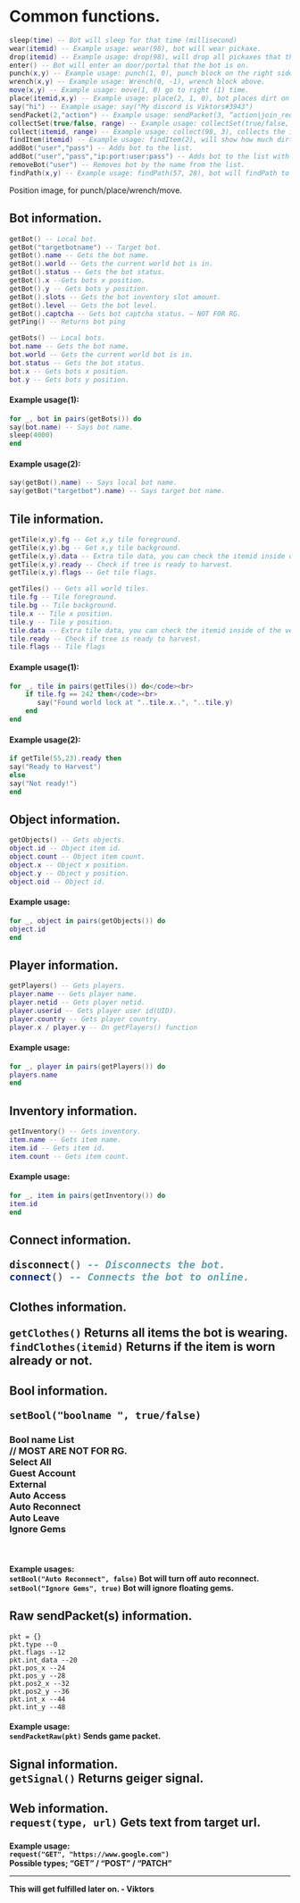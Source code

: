 <h1 class="has-line-data" data-line-start="2" data-line-end="21">Common functions.</h1>
  
```lua
sleep(time) -- Bot will sleep for that time (millisecond)
wear(itemid) -- Example usage: wear(98), bot will wear pickaxe.
drop(itemid) -- Example usage: drop(98), will drop all pickaxes that the bot has.
enter() -- Bot will enter an door/portal that the bot is on.
punch(x,y) -- Example usage: punch(1, 0), punch block on the right side of bot.
wrench(x,y) -- Example usage: Wrench(0, -1), wrench block above.
move(x,y) -- Example usage: move(1, 0) go to right (1) time.
place(itemid,x,y) -- Example usage: place(2, 1, 0), bot places dirt on right side.
say("hi") -- Example usage: say("My discord is Viktors#3943")
sendPacket(2,"action") -- Example usage: sendPacket(3, “action|join_request\nname|” … World … \ninvitedWorld|0").
collectSet(true/false, range) -- Example usage: collectSet(true/false, 3), turns on auto collect.
collect(itemid, range) -- Example usage: collect(98, 3), collects the item in the range.
findItem(itemid) -- Example usage: findItem(2), will show how much dirt bot has.
addBot("user","pass") -- Adds bot to the list.
addBot("user","pass","ip:port:user:pass") -- Adds bot to the list with proxy.
removeBot("user") -- Removes bot by the name from the list.
findPath(x,y) -- Example usage: findPath(57, 28), bot will findPath to (58,29)
```
<p class="has-line-data" data-line-start="22" data-line-end="24">Position image, for punch/place/wrench/move.<br>
<img src="https://cdn.discordapp.com/attachments/1009152912628404266/1120072679651819530/IMG_9451.png" alt=""></p>
<h2 class="has-line-data" data-line-start="25" data-line-end="37">Bot information.</h2>
  
```lua
getBot() -- Local bot.
getBot("targetbotname") -- Target bot.
getBot().name -- Gets the bot name.
getBot().world -- Gets the current world bot is in.
getBot().status -- Gets the bot status.
getBot().x --Gets bots x position.
getBot().y -- Gets bots y position.
getBot().slots -- Gets the bot inventory slot amount.
getBot().level -- Gets the bot level.
getBot().captcha -- Gets bot captcha status. – NOT FOR RG.
getPing() -- Returns bot ping

getBots() -- Local bots.
bot.name -- Gets the bot name.
bot.world -- Gets the current world bot is in.
bot.status -- Gets the bot status.
bot.x -- Gets bots x position.
bot.y -- Gets bots y position.
```
<h4 class="has-line-data" data-line-start="75" data-line-end="76">Example usage(1):</h4>

```lua
for _, bot in pairs(getBots()) do
say(bot.name) -- Says bot name.
sleep(4000)
end
```

<h4 class="has-line-data" data-line-start="75" data-line-end="76">Example usage(2):</h4>

```lua
say(getBot().name) -- Says local bot name.
say(getBot("targetbot").name) -- Says target bot name.
```
<h2 class="code-line" data-line-start=57 data-line-end=58 ><a id="Tile_information_57"></a>Tile information.</h2>

```lua
getTile(x,y).fg -- Get x,y tile foreground.
getTile(x,y).bg -- Get x,y tile background.
getTile(x,y).data -- Extra tile data, you can check the itemid inside of the vend.
getTile(x,y).ready -- Check if tree is ready to harvest.
getTile(x,y).flags -- Get tile flags.

getTiles() -- Gets all world tiles.
tile.fg -- Tile foreground.
tile.bg -- Tile background.
tile.x -- Tile x position.
tile.y -- Tile y position.
tile.data -- Extra tile data, you can check the itemid inside of the vend.
tile.ready -- Check if tree is ready to harvest.
tile.flags -- Tile flags
```
<h4 class="has-line-data" data-line-start="75" data-line-end="76">Example usage(1):</h4>
<p class="has-line-data" data-line-start="77" data-line-end="82">
  
```lua  
for _, tile in pairs(getTiles()) do</code><br>
    if tile.fg == 242 then</code><br>
       say("Found world lock at "..tile.x..", "..tile.y)
    end
end
```
<h4 class="has-line-data" data-line-start="83" data-line-end="84">Example usage(2):</h4>
<p class="has-line-data" data-line-start="85" data-line-end="90">
  
```lua
if getTile(55,23).ready then
say("Ready to Harvest")
else
say("Not ready!")
end
```
<h2 class="has-line-data" data-line-start="91" data-line-end="92">Object information.</h2>

```lua
getObjects() -- Gets objects.
object.id -- Object item id.
object.count -- Object item count.
object.x -- Object x position.
object.y -- Object y position.
object.oid -- Object id.
```
<h4 class="has-line-data" data-line-start="100" data-line-end="101">Example usage:</h4>

```lua
for _, object in pairs(getObjects()) do
object.id
end
```
<h2 class="has-line-data" data-line-start="106" data-line-end="107">Player information.</h2>

```lua
getPlayers() -- Gets players.
player.name -- Gets player name.
player.netid -- Gets player netid.
player.userid -- Gets player user id(UID).
player.country -- Gets player country.
player.x / player.y -- On getPlayers() function
```
<h4 class="has-line-data" data-line-start="115" data-line-end="116">Example usage:</h4>

```lua
for _, player in pairs(getPlayers()) do
players.name
end
```
<h2 class="has-line-data" data-line-start="121" data-line-end="122">Inventory information.</h2>

```lua
getInventory() -- Gets inventory.
item.name -- Gets item name.
item.id -- Gets item id.
item.count -- Gets item count.
```
<h4 class="has-line-data" data-line-start="128" data-line-end="129">Example usage:</h4>

```lua
for _, item in pairs(getInventory()) do
item.id
end
```

<h2 class="has-line-data" data-line-start="134" data-line-end="137">Connect information.<br>
  
```lua
disconnect() -- Disconnects the bot.
connect() -- Connects the bot to online.
```
<h2 class="has-line-data" data-line-start="138" data-line-end="139">Clothes information.<br>
<p class="has-line-data" data-line-start="140" data-line-end="142"><code>getClothes()</code> <strong>Returns all items the bot is wearing.</strong>
<code>findClothes(itemid)</code> <strong>Returns if the item is worn already or not.</strong></h2>
<h2 class="has-line-data" data-line-start="143" data-line-end="144">Bool information.<br>
<p class="has-line-data" data-line-start="145" data-line-end="154"><code>setBool(&quot;boolname &quot;, true/false)</code>
<h3>Bool name List<br> // MOST ARE NOT FOR RG. <br>
Select All<br>
Guest Account<br>
External<br>
Auto Access<br>
Auto Reconnect<br>
Auto Leave<br>
Ignore Gems</h3></h2></br>
<h4 class="has-line-data" data-line-start="155" data-line-end="158">Example usages:<br>
<code>setBool(&quot;Auto Reconnect&quot;, false)</code> <strong>Bot will turn off auto reconnect.</strong>
<code>setBool(&quot;Ignore Gems&quot;, true)</code> <strong>Bot will ignore floating gems.</strong></br>
<h2 class="has-line-data" data-line-start="159" data-line-end="170">Raw sendPacket(s) information.</h2>
<code>pkt = {}</code><br>
<code>pkt.type --0</code><br>
<code>pkt.flags --12</code><br>
<code>pkt.int_data --20</code><br>
<code>pkt.pos_x --24</code><br>
<code>pkt.pos_y --28</code><br>
<code>pkt.pos2_x --32</code><br>
<code>pkt.pos2_y --36</code><br>
<code>pkt.int_x --44</code><br>
<code>pkt.int_y --48</code></p>
<h4 class="has-line-data" data-line-start="171" data-line-end="173">Example usage:<br>
<code>sendPacketRaw(pkt)</code>  <strong>Sends game packet.</strong></p>
<h2 class="has-line-data" data-line-start="174" data-line-end="176">Signal information.<br>
<code>getSignal()</code> <strong>Returns geiger signal.</strong></p>
<h2 class="has-line-data" data-line-start="177" data-line-end="179">Web information.<br>
<code>request(type, url)</code> <strong>Gets text from target url.</strong></p>
<h4 class="has-line-data" data-line-start="180" data-line-end="183">Example usage:<br>
<code>request(&quot;GET&quot;, &quot;https://www.google.com&quot;)</code><br>
<strong>Possible types; “GET” / “POST” / “PATCH”</strong></p>

---
This will get fulfilled later on. - Viktors
